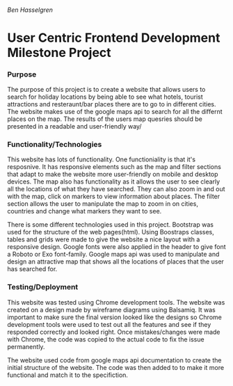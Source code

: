<h6>Ben Hasselgren</h6>
<h1> User Centric Frontend Development Milestone Project  </h1>

<h3>Purpose</h3>
<p>
    The purpose of this project is to create a website that allows users
    to search for holiday locations by being able to see what hotels, tourist attractions and resteraunt/bar places
    there are to go to in different cities. The website makes use of the google maps api to search for all the differnt places on the map.
    The results of the users map quesries should be presented in a readable and user-friendly way/
</p>

<h3>Functionality/Technologies</h3>
<p>
    This website has lots of functionality. One functioniality is that it's resposnive. It has responsive elements
    such as the map and filter sections that adapt to make the website more user-friendly on mobile and desktop devices.
    The map also has functionality as it allows the user to see clearly all the locations of what they have searched. They can also 
    zoom in and out with the map, click on markers to view information about places. The filter section allows the user to manipulate the 
    map to zoom in on cities, countries and change what markers they want to see.
</p>

<p>   
    There is some different technologies used in this project. Bootstrap was used for the structure of the web pages(html).
    Using Boostraps classes, tables and grids were made to give the website a nice layout with a responsive design. Google fonts were also 
    applied in the header to give font a Roboto or Exo font-family. Google maps api was used to manipulate and design an attractive map that 
    shows all the locations of places that the user has searched for.
</p>

<h3>Testing/Deployment</h3>
<p>
    This website was tested using Chrome development tools. The website was created on a design made
    by wireframe diagrams using Balsamiq. It was important to make sure the final version looked like the designs so
    Chrome development tools were used to test out all the features and see if they responded correctly and looked 
    right. Once mistakes/changes were made with Chrome, the code was copied to the actual code to fix the issue permanently.
</p>
<p>
    The website used code from google maps api documentation to create the initial structure of the website. The code was then added to 
    to make it more functional and match it to the specifiction.
</p>
